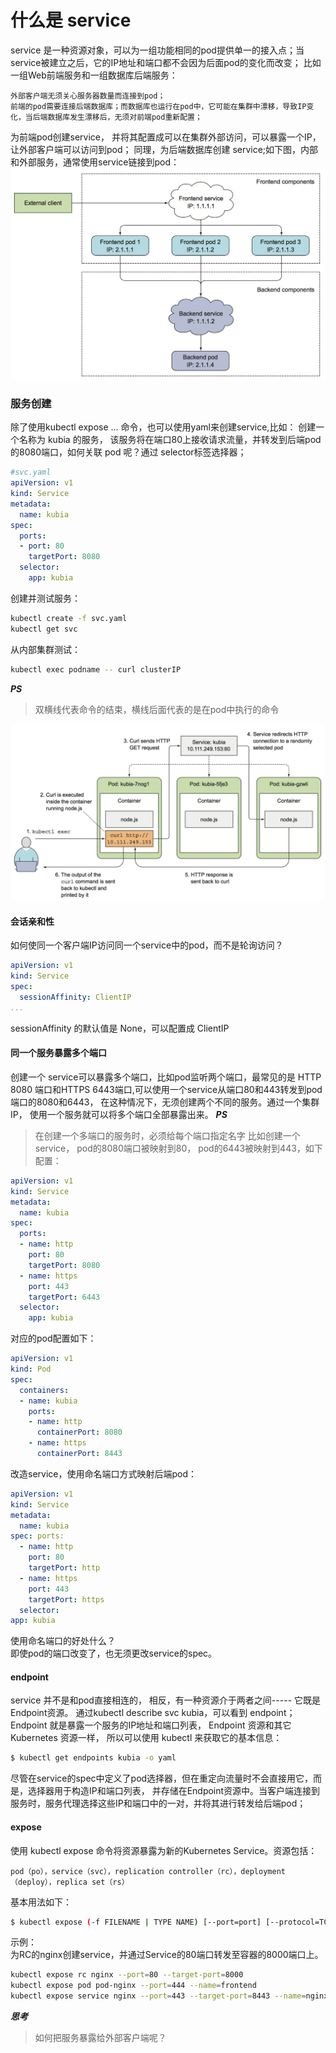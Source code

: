 # 什么是 service
service 是一种资源对象，可以为一组功能相同的pod提供单一的接入点；当 service被建立之后，它的IP地址和端口都不会因为后面pod的变化而改变；
比如 一组Web前端服务和一组数据库后端服务：
```
外部客户端无须关心服务器数量而连接到pod；
前端的pod需要连接后端数据库；而数据库也运行在pod中，它可能在集群中漂移，导致IP变化，当后端数据库发生漂移后，无须对前端pod重新配置；
```
为前端pod创建service， 并将其配置成可以在集群外部访问，可以暴露一个IP，让外部客户端可以访问到pod；
同理，为后端数据库创建 service;如下图，内部和外部服务，通常使用service链接到pod：
![introducing-service](/images/introducing-service.png)

### 服务创建
除了使用kubectl expose ... 命令，也可以使用yaml来创建service,比如：
创建一个名称为 kubia 的服务， 该服务将在端口80上接收请求流量，并转发到后端pod的8080端口，如何关联 pod 呢？通过 selector标签选择器；
```yaml
#svc.yaml
apiVersion: v1
kind: Service
metadata:
  name: kubia
spec:
  ports:
  - port: 80
    targetPort: 8080
  selector:
    app: kubia
```
创建并测试服务：
```bash
kubectl create -f svc.yaml
kubectl get svc
```
从内部集群测试：
```bash
kubectl exec podname -- curl clusterIP
```
***PS***
>双横线代表命令的结束，横线后面代表的是在pod中执行的命令

![service-test](/images/service-test.png)

#### 会话亲和性
如何使同一个客户端IP访问同一个service中的pod，而不是轮询访问？
```yaml
apiVersion: v1
kind: Service
spec:
  sessionAffinity: ClientIP
...
```
sessionAffinity 的默认值是 None，可以配置成 ClientIP

#### 同一个服务暴露多个端口
创建一个 service可以暴露多个端口，比如pod监听两个端口，最常见的是 HTTP 8080 端口和HTTPS 6443端口,可以使用一个service从端口80和443转发到pod端口的8080和6443， 在这种情况下，无须创建两个不同的服务。通过一个集群IP， 使用一个服务就可以将多个端口全部暴露出来。
***PS***
> 在创建一个多端口的服务时，必须给每个端口指定名字
比如创建一个service， pod的8080端口被映射到80， pod的6443被映射到443，如下配置：
```yaml
apiVersion: v1
kind: Service
metadata:
  name: kubia
spec:
  ports:
  - name: http
    port: 80
    targetPort: 8080
  - name: https
    port: 443
    targetPort: 6443
  selector:
    app: kubia
```
对应的pod配置如下：
```yaml
apiVersion: v1
kind: Pod
spec:
  containers:
  - name: kubia
    ports:
    - name: http
      containerPort: 8080
    - name: https
      containerPort: 8443
```
改造service，使用命名端口方式映射后端pod：
```yaml
apiVersion: v1
kind: Service
metadata:
  name: kubia
spec: ports:
  - name: http
    port: 80
    targetPort: http
  - name: https
    port: 443
    targetPort: https
  selector:
app: kubia
```
使用命名端口的好处什么？  
即使pod的端口改变了，也无须更改service的spec。

#### endpoint
service 并不是和pod直接相连的， 相反，有一种资源介于两者之间----- 它既是Endpoint资源。 通过kubectl describe svc kubia，可以看到 endpoint；
Endpoint 就是暴露一个服务的IP地址和端口列表， Endpoint 资源和其它 Kubernetes 资源一样， 所以可以使用 kubectl 来获取它的基本信息：
```bash
$ kubectl get endpoints kubia -o yaml
```
尽管在service的spec中定义了pod选择器，但在重定向流量时不会直接用它，而是，选择器用于构造IP和端口列表， 并存储在Endpoint资源中。当客户端连接到服务时，服务代理选择这些IP和端口中的一对，并将其进行转发给后端pod；

#### expose
使用 kubectl expose 命令将资源暴露为新的Kubernetes Service。资源包括：
```
pod（po），service（svc），replication controller（rc），deployment（deploy），replica set（rs）
```
基本用法如下：
```bash
$ kubectl expose (-f FILENAME | TYPE NAME) [--port=port] [--protocol=TCP|UDP] [--target-port=number-or-name] [--name=name] [--external-ip=external-ip-of-service] [--type=type]
```
示例：  
为RC的nginx创建service，并通过Service的80端口转发至容器的8000端口上。
```bash
kubectl expose rc nginx --port=80 --target-port=8000
kubectl expose pod pod-nginx --port=444 --name=frontend
kubectl expose service nginx --port=443 --target-port=8443 --name=nginx-https
```
***思考***  
>如何把服务暴露给外部客户端呢？

